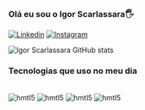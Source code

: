### Olá eu sou o Igor Scarlassara🖐️

[![Linkedin](https://img.shields.io/badge/LinkedIn-0077B5?style=for-the-badge&logo=linkedin&logoColor=white)](https://www.linkedin.com/in/igor-scarlassara-0a3281287/)
[![Instagram](https://img.shields.io/badge/Instagram-E4405F?style=for-the-badge&logo=instagram&logoColor=white)](https://www.instagram.com/igorscarlassara/)

![Igor Scarlassara GitHub stats](https://github-readme-stats.vercel.app/api?username=ViperIrs&show_icons=true&theme=radical)


### Tecnologias que uso no meu dia
<div style="display: inline_block"><br/>
<img align="center" alt="hmtl5" src="https://img.shields.io/badge/React_Native-20232A?style=for-the-badge&logo=react&logoColor=61DAFB"/>
<img align="center" alt="hmtl5" src="https://img.shields.io/badge/C%2B%2B-00599C?style=for-the-badge&logo=c%2B%2B&logoColor=white"/>
<img align="center" alt="hmtl5" src="https://img.shields.io/badge/Python-3776AB?style=for-the-badge&logo=python&logoColor=white"/>
<img align="center" alt="hmtl5" src="https://img.shields.io/badge/Node.js-43853D?style=for-the-badge&logo=node.js&logoColor=white"/>

</div>


